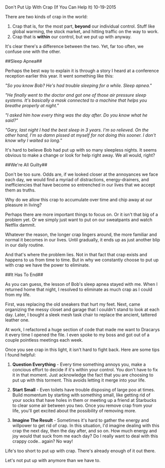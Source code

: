 Don't Put Up With Crap (If You Can Help It)
10-19-2015

There are two kinds of crap in the world:

1. Crap that is, for the most part, **beyond** our individual control. Stuff like global warming, the stock market, and hitting traffic on the way to work.
2. Crap that is **within** our control, but we put up with anyway.

It's clear there's a difference between the two. Yet, far too often, we confuse one with the other.

##Sleep Apnea##

Perhaps the best way to explain it is through a story I heard at a conference reception earlier this year. It went something like this:

*"So you know Bob? He's had trouble sleeping for a while. Sleep apnea."*

*"He finally went to the doctor and got one of those air pressure sleep systems. It's basically a mask connected to a machine that helps you breathe properly at night."*

*"I asked him how every thing was the day after. Do you know what he said?"*

*"Gary, last night I had the best sleep in 3 years. I'm so relieved. On the other hand, I'm so damn pissed at myself for not doing this sooner. I don't know why I waited so long."*

It's hard to believe Bob had put up with so many sleepless nights. It seems obvious to make a change or look for help right away. We all would, right?

##We're All Guilty##

Don't be too sure. Odds are, if we looked closer at the annoyances we face each day, we would find a myriad of distractions, energy-drainers, and inefficiencies that have become so entrenched in our lives that we accept them as truths.

Why do we allow this crap to accumulate over time and chip away at our pleasure in living?

Perhaps there are more important things to focus on. Or it isn't that big of a problem yet. Or we simply just want to put on our sweatpants and watch Netflix dammit.

Whatever the reason, the longer crap lingers around, the more familiar and normal it becomes in our lives. Until gradually, it ends up as just another blip in our daily routine.

And that's where the problem lies. Not in that fact that crap exists and happens to us from time to time. But in why we constantly choose to put up with crap we have the power to eliminate.

##It Has To End##

As you can guess, the lesson of Bob's sleep apnea stayed with me. When I returned home that night, I resolved to eliminate as much crap as I could from my life.

First, was replacing the old sneakers that hurt my feet. Next, came organizing the messy closet and garage that I couldn't stand to look at each day. Later, I bought a sleek mesh task chair to replace the ancient, tattered leather one.

At work, I refactored a huge section of code that made me want to Dracarys it every time I opened the file. I even spoke to my boss and got out of a couple pointless meetings each week.

Once you see crap in this light, it isn't hard to fight back. Here are some tips I found helpful:

1. **Question Everything** - Every time something annoys you, make a concious effort to decide if it's within your control. You don't have to fix it in that moment. Just acknowledge the fact that you are choosing to put up with this torment. This avoids letting it merge into your life.

2. **Start Small** - Even toilets have trouble disposing of large poo at times. Build momentum by starting with something small, like getting rid of your socks that have holes in them or meeting up a friend at Starbucks to clear some air between you two. Once you remove crap from your life, you'll get excited about the possibility of removing more. 

3. **Imagine The Result** - Sometimes it's hard to gather the energy and willpower to get rid of crap. In this situation, I'd imagine dealing with this crap the next day, then the day after, and so on. How much energy and joy would that suck from me each day? Do I really want to deal with this crappy code.. again? No way!

Life's too short to put up with crap. There's already enough of it out there.

Let's not put up with anymore than we have to.
